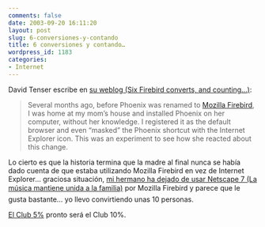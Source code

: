 ```yaml
---
comments: false
date: 2003-09-20 16:11:20
layout: post
slug: 6-conversiones-y-contando
title: 6 conversiones y contando…
wordpress_id: 1183
categories:
- Internet
---
```


David Tenser escribe en [su weblog (Six Firebird converts, and counting…)](http://weblogs.mozillazine.org/djst/archives/004025.html):





> Several months ago, before Phoenix was renamed to [Mozilla Firebird](http://texturizer.net/firebird/), I was home at my mom’s house and installed Phoenix on her computer, without her knowledge. I registered it as the default browser and even “masked” the Phoenix shortcut with the Internet Explorer icon. This was an experiment to see how she reacted about this change.





Lo cierto es que la historia termina que la madre al final nunca se había dado cuenta de que estaba utilizando Mozilla Firebird en vez de Internet Explorer… graciosa situación, [mi hermano ha dejado de usar Netscape 7 (La música mantiene unida a la familia)](http://www.minid.net/archivos/categorias/musica/la_musica_mantiene_unida_a_la_familia.php) por Mozilla Firebird y parece que le gusta bastante… yo llevo convirtiendo unas 10 personas.





[El Club 5%](http://www.pixeltees.com/shop/minid/detail/?shirt=20030919-083615-2628226800&&c=20030920-085050-5675383237&b=1||default|6) pronto será el Club 10%.




 
